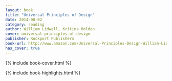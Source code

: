 ```yaml
---
layout: book
title: "Universal Principles of Design"
date: 2014-08-02
category: reading
author: William Lidwell, Kritina Holden
cover: universal-principles-of-design
publisher: Rockport Publishers
book-url: http://www.amazon.com/Universal-Principles-Design-William-Lidwell-ebook/dp/B003M6A2FW/ref=tmm_kin_swatch_0?_encoding=UTF8&sr=&qid=
has_cover: true
---
```

{% include book-cover.html %}

{% include book-highlights.html %}
